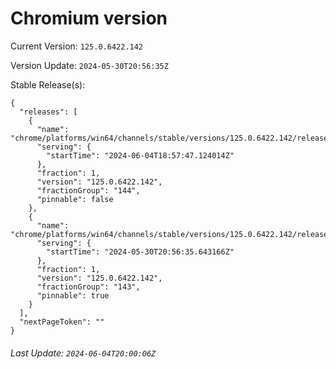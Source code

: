 # Chromium version

Current Version: `125.0.6422.142`

Version Update: `2024-05-30T20:56:35Z`

Stable Release(s):
```
{
  "releases": [
    {
      "name": "chrome/platforms/win64/channels/stable/versions/125.0.6422.142/releases/1717527467",
      "serving": {
        "startTime": "2024-06-04T18:57:47.124014Z"
      },
      "fraction": 1,
      "version": "125.0.6422.142",
      "fractionGroup": "144",
      "pinnable": false
    },
    {
      "name": "chrome/platforms/win64/channels/stable/versions/125.0.6422.142/releases/1717102595",
      "serving": {
        "startTime": "2024-05-30T20:56:35.643166Z"
      },
      "fraction": 1,
      "version": "125.0.6422.142",
      "fractionGroup": "143",
      "pinnable": true
    }
  ],
  "nextPageToken": ""
}
```

###### Last Update: `2024-06-04T20:00:06Z`
        